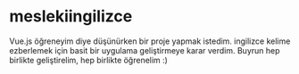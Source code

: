 # meslekiingilizce
Vue.js öğreneyim diye düşünürken bir proje yapmak istedim.
ingilizce kelime ezberlemek için basit bir uygulama geliştirmeye karar verdim. Buyrun hep birlikte geliştirelim, hep birlikte öğrenelim :)